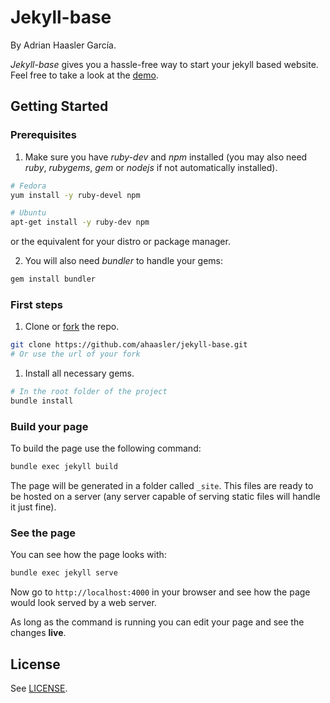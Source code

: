Jekyll-base
===========

By Adrian Haasler García.

*Jekyll-base* gives you a hassle-free way to start your jekyll based website. Feel free to take a look at the [demo](http://jekyll-base.adrianhaasler.com).

Getting Started
---------------

### Prerequisites

1. Make sure you have *ruby-dev* and *npm* installed (you may also need *ruby*, *rubygems*, *gem* or *nodejs* if not automatically installed).

  ```bash
# Fedora
yum install -y ruby-devel npm
  ```

  ```bash
# Ubuntu
apt-get install -y ruby-dev npm
  ```

  or the equivalent for your distro or package manager.

2. You will also need *bundler* to handle your gems:

  ```bash
gem install bundler
  ```

### First steps

1. Clone or [fork](https://github.com/ahaasler/jekyll-base/fork "Fork your own copy of ahaasler/jekyll-base to your account") the repo.

  ```bash
git clone https://github.com/ahaasler/jekyll-base.git
# Or use the url of your fork
  ```

1. Install all necessary gems.

  ```bash
# In the root folder of the project
bundle install
  ```

### Build your page

To build the page use the following command:

```bash
bundle exec jekyll build
```

The page will be generated in a folder called `_site`. This files are ready to be hosted on a server (any server capable of serving static
files will handle it just fine).

### See the page

You can see how the page looks with:

```bash
bundle exec jekyll serve
```

Now go to `http://localhost:4000` in your browser and see how the page would look served by a web server.

As long as the command is running you can edit your page and see the changes **live**.

License
-------

See [LICENSE](LICENSE "The MIT License").
